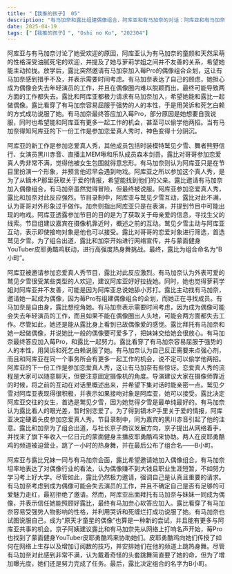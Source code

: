 ```yaml
---
title: "【我推的孩子】 05"
description: "有马加奈和露比组建偶像组合，阿库亚和有马加奈的对话：阿库亚和有马加奈讨论了她受欢迎的原因，以及和萝莉学姐的关系。有马加奈和露比组建偶像组合，露比邀请有马加奈加入偶像组合：露比邀请有马加奈加入莓Pro的偶像组合企划，有马加奈表示需要时间考虑。有马加奈和露比组建偶像组合，有马加奈的顾虑：有马加奈担心成为偶像会失去年轻演员的工作，以及在偶像圈无法出人头地。有马加奈和露比组建偶像组合，露比和阿库亚的请求：露比和阿库亚请求有马加奈和露比一起做偶像，有马加奈最终答应加入莓Pro。有马加奈和露比组建偶像组合，露比说服有马加奈：露比看穿了有马加奈容易屈服于强势的人的本性，用哭诉和死乞白赖说服了她。有马加奈和露比组建偶像组合，有马加奈加入的原因：有马加奈加入是为了自我说服，以及为了和阿库亚有更多一起工作的机会。阿库亚参加恋爱真人秀，阿库亚的新工作：阿库亚的新工作是参加恋爱真人秀。阿库亚参加恋爱真人秀，恋爱真人秀的成员介绍：恋爱真人秀的成员有鹫见夕雪、熊野信行、黑川赤音、MEM啾和森本剑吾。阿库亚参加恋爱真人秀，露比对阿库亚参加恋爱真人秀的反应：露比对阿库亚参加恋爱真人秀感到不满，认为他被女生包围而忘乎所以。阿库亚参加恋爱真人秀，有马加奈的看法：有马加奈认为阿库亚只是在表演一个形象，并指出早晚会遇到吻戏。阿库亚参加恋爱真人秀，阿库亚参加真人秀的原因：阿库亚参加真人秀是为了得到镝木P手里关于爱的情报，找到他们的父亲。恋爱真人秀的拍摄，恋爱真人秀的流程：恋爱真人秀的流程是大家可以随意聊天，但要注意固定摄像机的角度。恋爱真人秀的拍摄，导演的建议：导演建议大家在摄像师靠近的时候，将之前的互动在对话里概述出来，并希望下集对话时能亲密一点。恋爱真人秀的拍摄，鹫见夕雪的积极：鹫见夕雪对阿库亚表现得很积极，并表示如果接吻对象是阿库亚，她可以的。恋爱真人秀的拍摄，露比决定阿库亚交往的女生：露比决定阿库亚交往的女生，首选是鹫见夕雪。恋爱真人秀的拍摄，有马加奈对露比的评价：有马加奈认为露比看人的眼光差，暂时别恋爱了。B小町的成立，有马加奈对偶像工作的看法：有马加奈认为当偶像挣不到大钱，花期还很短，应该努力学习进个好大学。B小町的成立，京子阿姨的建议：京子阿姨建议露比和有马加奈先从在网上打出名声开始。B小町的成立，皮耶勇酷鸡的协助：莓Pro抓到了蒙面健身YouTuber皮耶勇酷鸡来协助露比和有马加奈。B小町的成立，皮耶勇酷鸡的教学：皮耶勇酷鸡教露比和有马加奈如何在网络上生存，以及增加订阅数的技巧。B小町的成立，皮耶勇酷鸡热身舞：露比和有马加奈被迫在皮耶勇酷鸡的频道跳热身舞。B小町的成立，组合名的决定：露比决定组合名为B小町。"
date: 2025-04-19
tags: ["【我推的孩子】", "Oshi no Ko", "202304"]
---
```


阿库亚与有马加奈讨论了她受欢迎的原因，阿库亚认为有马加奈的童颜和天然呆萌的性格深受油腻死宅的欢迎，并提及了她与萝莉学姐之间并不友善的关系，希望她能主动拉拢。放学后，露比突然邀请有马加奈加入莓Pro的偶像组合企划，这让有马加奈感到措手不及，并表示需要时间考虑。有马加奈表达了自己的顾虑，她担心成为偶像会失去年轻演员的工作，并且在偶像圈内难以脱颖而出，最终可能导致两方面的工作都失去。露比和阿库亚都极力请求有马加奈加入，希望她能和露比一起做偶像。露比看穿了有马加奈容易屈服于强势的人的本性，于是用哭诉和死乞白赖的方式成功说服了她。有马加奈最终答应加入莓Pro，部分原因是她想要自我说服，同时也希望能和阿库亚有更多一起工作的机会，甚至可以偷学他两招。当有马加奈得知阿库亚的下一份工作是参加恋爱真人秀时，神色变得十分阴沉。

阿库亚的新工作是参加恋爱真人秀，其他成员包括时装模特鹫见夕雪、舞者熊野信行、女演员黑川赤音、直播主MEM啾和乐队成员森本剑吾。露比对哥哥参加恋爱真人秀非常不满，觉得他被女生包围就得意忘形。有马加奈则认为阿库亚只是在节目里扮演一个形象，并预言他迟早会遇到吻戏。阿库亚之所以参加这个真人秀，是为了从镝木P那里获取关于爱的情报，希望能找到他们的父亲。露比邀请有马加奈加入偶像组合，有马加奈虽然觉得冒险，但最终被说服。阿库亚参加恋爱真人秀，露比和加奈对此反应强烈。节目录制中，阿库亚与鹫见夕雪互动，露比对此不满，认为哥哥对外形象过于做作。加奈则指出阿库亚只是在表演，并提到节目中可能出现的吻戏。阿库亚透露参加节目的目的是为了获取关于母亲爱的信息，寻找生父的线索。节目组建议嘉宾在摄像机靠近时，概述之前的互动。鹫见夕雪主动与阿库亚互动，表示即使接吻对象是他也可以接受。露比对哥哥的恋爱对象进行筛选，首选鹫见夕雪。为了组合出道，露比和加奈开始进行网络宣传，并与蒙面健身YouTuber皮耶勇酷鸡联动，进行高强度热身舞挑战。最终，露比为组合命名为“B小町”。

阿库亚被邀请参加恋爱真人秀节目，露比对此反应激烈。有马加奈认为外表可爱的鹫见夕雪很受某些类型的人欢迎，建议阿库亚好好拉拢她。同时，她也觉得萝莉学姐对阿库亚并不友善，可能是因为阿库亚总说她舔小苏打。露比主动找有马加奈，邀请她一起成为偶像，因为莓Pro有组建偶像组合的企划，而她正在寻找成员。有马加奈是自由身，露比想挖角她。有马加奈表示需要时间考虑，因为成为偶像可能会失去年轻演员的工作，而且如果不能在偶像圈出人头地，可能会两方面都失去工作。尽管如此，她还是能从露比身上看到已故偶像爱的感觉。露比拜托有马加奈和她一起做偶像，并说她比一般的偶像要可爱多了，把妹妹交给她会很放心。有马加奈最终答应加入莓Pro，和露比一起努力。露比看穿了有马加奈容易屈服于强势的人的本性，用哭诉和死乞白赖说服了她。有马加奈认为自己反正需要来点强心剂，而且和阿库亚在同一个事务所会有更多一起工作的机会，说不定可以偷学他两招。阿库亚的下一份工作是参加恋爱真人秀，这让有马加奈有些惊讶。恋爱真人秀的流程是大家可以随意聊天，但要注意固定摄像机的角度。导演建议大家在摄像师靠近的时候，将之前的互动在对话里概述出来，并希望下集对话时能亲密一点。鹫见夕雪对阿库亚表现得很积极，并表示如果接吻对象是阿库亚，她可以接受。露比决定阿库亚交往的女生，首选是鹫见夕雪，因为她觉得夕雪是最单纯最好的。有马加奈认为露比看人的眼光差，暂时别恋爱了。为了得到镝木P手里关于爱的情报，阿库亚决定硬着头皮参加恋爱真人秀。节目录制中，同为嘉宾的黑川赤音引起了他的注意。露比和加奈为了组合出道，与社长京子商议发展方向，京子提出从网络着手，并找来了旗下年收入一亿日元的蒙面健身主播皮耶勇酷鸡来协助。两人在皮耶勇酷鸡的频道被迫营业，跳了一小时的热身舞，并在最后公布了组合名——B小町。

阿库亚与露比兄妹一同与有马加奈会面，露比希望邀请她加入偶像组合。有马加奈坦率地表达了对偶像行业的看法，认为偶像赚不到大钱且职业生涯短暂，不如努力学习考上好大学。尽管如此，露比仍然极力邀请，强调自己是认真且重要的请求。有马加奈考虑到成为偶像可能会失去演员的工作，并且不确定自己是否有足够的可爱魅力走红，最初拒绝了邀请。然而，阿库亚出面拜托有马加奈与妹妹一同成为偶像，并表示信任她能照顾好露比，最终有马加奈心软答应加入。露比看穿了有马加奈容易受强势人物影响的性格，并利用哭诉和死缠烂打成功说服了她。有马加奈也试图说服自己，成为“原天才童星的偶像”也算是一种新的尝试，并且能有更多与阿库亚共事的机会。京子阿姨建议露比和有马加奈先从网络上打响名声开始，莓Pro也找到了蒙面健身YouTuber皮耶勇酷鸡来协助她们。皮耶勇酷鸡向她们传授了如何在网络上生存以及增加订阅数的技巧，并安排她们在他的频道上跳热身舞。尽管有马加奈对此感到非常不满，认为戴着奇怪的头套跳舞简直要了她的命，但为了增加曝光度，她们还是努力完成了任务。最后，露比决定组合的名字为B小町。